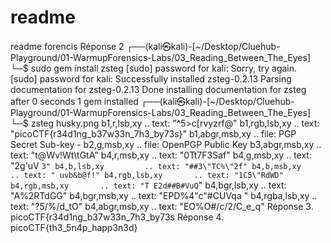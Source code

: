 # readme
readme forencis
Réponse 2
┌──(kali㉿kali)-[~/Desktop/Cluehub-Playground/01-WarmupForensics-Labs/03_Reading_Between_The_Eyes]
└─$ sudo gem install zsteg
[sudo] password for kali: 
Sorry, try again.
[sudo] password for kali: 
Successfully installed zsteg-0.2.13
Parsing documentation for zsteg-0.2.13
Done installing documentation for zsteg after 0 seconds
1 gem installed
┌──(kali㉿kali)-[~/Desktop/Cluehub-Playground/01-WarmupForensics-Labs/03_Reading_Between_The_Eyes]
└─$ zsteg husky.png
b1,r,lsb,xy         .. text: "^5>c[rvyzrf@"
b1,rgb,lsb,xy       .. text: "picoCTF{r34d1ng_b37w33n_7h3_by73s}"
b1,abgr,msb,xy      .. file: PGP Secret Sub-key -
b2,g,msb,xy         .. file: OpenPGP Public Key
b3,abgr,msb,xy      .. text: "t@Wv!Wt\tGtA"
b4,r,msb,xy         .. text: "0Tt7F3Saf"
b4,g,msb,xy         .. text: "2g'uV `3"
b4,b,lsb,xy         .. text: "##3\"TC%\"2f"
b4,b,msb,xy         .. text: " uvb&b@f!"
b4,rgb,lsb,xy       .. text: "1C5\"RdWD"
b4,rgb,msb,xy       .. text: "T E2d##B#VuQ`"
b4,bgr,lsb,xy       .. text: "A%2RTdGG"
b4,bgr,msb,xy       .. text: "EPD%4\"c\"#CUVqa "
b4,rgba,lsb,xy      .. text: "?5/%/d_tO"
b4,abgr,msb,xy      .. text: "EO%O#/c/2/C_e_q"
Réponse 3. picoCTF{r34d1ng_b37w33n_7h3_by73s
Réponse 4. picoCTF{th3_5n4p_happ3n3d}


  
